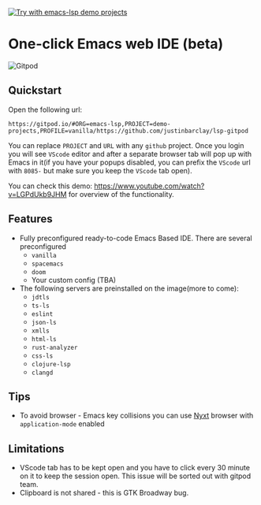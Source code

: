 [![Try with emacs-lsp demo projects](https://img.shields.io/badge/Gitpod-ready--to--code-blue?logo=gitpod)](https://gitpod.io/#ORG=emacs-lsp,PROJECT=demo-projects,PROFILE=vanilla/https://github.com/emacs-lsp/lsp-gitpod)

# One-click Emacs web IDE (beta)
![Gitpod](gitpod.png "Emacs Gitpod in action")
## Quickstart

Open the following url:

```
https://gitpod.io/#ORG=emacs-lsp,PROJECT=demo-projects,PROFILE=vanilla/https://github.com/justinbarclay/lsp-gitpod
```

You can replace `PROJECT` and `URL` with any `github` project. Once you login you will see `VScode` editor and after a separate browser tab will pop up with Emacs in it(if you have your popups disabled, you can prefix the `VScode` url with `8085-` but make sure you keep the `VScode` tab open).

You can check this demo: https://www.youtube.com/watch?v=LGPdUkb9JHM for overview of the functionality.

## Features
* Fully preconfigured ready-to-code Emacs Based IDE. There are several preconfigured
  - `vanilla`
  - `spacemacs`
  - `doom`
  - Your custom config (TBA)
* The following servers are preinstalled on the image(more to come):
  - `jdtls`
  - `ts-ls`
  - `eslint`
  - `json-ls`
  - `xmlls`
  - `html-ls`
  - `rust-analyzer`
  - `css-ls`
  - `clojure-lsp`
  - `clangd`

## Tips

* To avoid browser - Emacs key collisions you can use [Nyxt](https://github.com/atlas-engineer/nyxt) browser with `application-mode` enabled

## Limitations

* VScode tab has to be kept open and you have to click every 30 minute on it to keep the session open. This issue will be sorted out with gitpod team.
* Clipboard is not shared - this is GTK Broadway bug.
